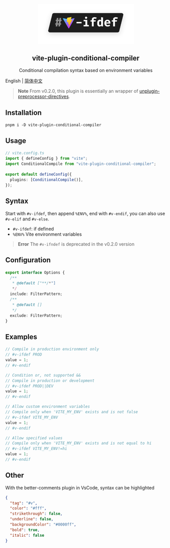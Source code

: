 <p align="center">
  <img width="300" src="./assets/logo.svg" alt="logo of vite-plugin-conditional-compiler repository">
</p>

<h2 align='center'>vite-plugin-conditional-compiler</h2>

<p align="center">Conditional compilation syntax based on environment variables</p>

English | [简体中文](./README.zh-CN.md)

> **Note**
> From v0.2.0, this plugin is essentially an wrapper of [unplugin-preprocessor-directives](https://github.com/KeJunMao/unplugin-preprocessor-directives).

## Installation

```
pnpm i -D vite-plugin-conditional-compiler
```

## Usage

```ts
// vite.config.ts
import { defineConfig } from "vite";
import ConditionalCompile from "vite-plugin-conditional-compiler";

export default defineConfig({
  plugins: [ConditionalCompile()],
});
```

## Syntax

Start with `#v-ifdef`, then append `%ENV%`, end with `#v-endif`, you can also use `#v-elif` and `#v-else`.

- `#v-ifdef`: if defined
- `%ENV%` Vite environment variables

> **Error**
> The `#v-ifndef` is deprecated in the v0.2.0 version

## Configuration

```ts
export interface Options {
  /**
   * @default ["**/*"]
   */
  include: FilterPattern;
  /**
   * @default []
   */
  exclude: FilterPattern;
}
```

## Examples

```js
// Compile in production environment only
// #v-ifdef PROD
value = 1;
// #v-endif
```

```js
// Condition or, not supported &&
// Compile in production or development
// #v-ifdef PROD||DEV
value = 1;
// #v-endif
```

```js
// Allow custom environment variables
// Compile only when 'VITE_MY_ENV' exists and is not false
// #v-ifdef VITE_MY_ENV
value = 1;
// #v-endif
```

```js
// Allow specified values
// Compile only when 'VITE_MY_ENV' exists and is not equal to hi
// #v-ifdef VITE_MY_ENV!=hi
value = 1;
// #v-endif
```

## Other

With the better-comments plugin in VsCode, syntax can be highlighted

```json
{
  "tag": "#v",
  "color": "#fff",
  "strikethrough": false,
  "underline": false,
  "backgroundColor": "#0000ff",
  "bold": true,
  "italic": false
}
```
